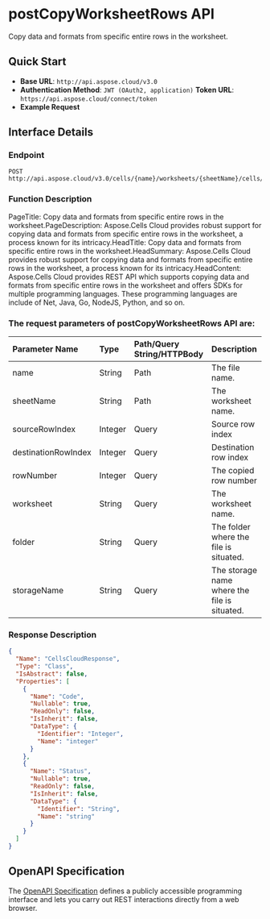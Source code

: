 # **postCopyWorksheetRows API**

Copy data and formats from specific entire rows in the worksheet. 

## **Quick Start**

- **Base URL**: `http://api.aspose.cloud/v3.0`
- **Authentication Method**: `JWT (OAuth2, application)`  **Token URL**: `https://api.aspose.cloud/connect/token`
- **Example Request** 
<script src="https://gist.github.com/aspose-cells-cloud-gists/8a5b324fdf3e574dbd747c1a1e24b05d.js?file=Example30_PostCopyWorksheetRows.cs"></script>

## **Interface Details**

### **Endpoint** 

```
POST http://api.aspose.cloud/v3.0/cells/{name}/worksheets/{sheetName}/cells/rows/copy
```

### **Function Description**
PageTitle: Copy data and formats from specific entire rows in the worksheet.PageDescription: Aspose.Cells Cloud provides robust support for copying data and formats from specific entire rows in the worksheet, a process known for its intricacy.HeadTitle: Copy data and formats from specific entire rows in the worksheet.HeadSummary: Aspose.Cells Cloud provides robust support for copying data and formats from specific entire rows in the worksheet, a process known for its intricacy.HeadContent: Aspose.Cells Cloud provides REST API which supports copying data and formats from specific entire rows in the worksheet and offers SDKs for multiple programming languages. These programming languages are include of Net, Java, Go, NodeJS, Python, and so on.

### The request parameters of **postCopyWorksheetRows** API are: 

| Parameter Name | Type | Path/Query String/HTTPBody | Description | 
| :- | :- | :- |:- | 
|name|String|Path|The file name.|
|sheetName|String|Path|The worksheet name.|
|sourceRowIndex|Integer|Query|Source row index|
|destinationRowIndex|Integer|Query|Destination row index|
|rowNumber|Integer|Query|The copied row number|
|worksheet|String|Query|The worksheet name.|
|folder|String|Query|The folder where the file is situated.|
|storageName|String|Query|The storage name where the file is situated.|


### **Response Description**
```json
{
  "Name": "CellsCloudResponse",
  "Type": "Class",
  "IsAbstract": false,
  "Properties": [
    {
      "Name": "Code",
      "Nullable": true,
      "ReadOnly": false,
      "IsInherit": false,
      "DataType": {
        "Identifier": "Integer",
        "Name": "integer"
      }
    },
    {
      "Name": "Status",
      "Nullable": true,
      "ReadOnly": false,
      "IsInherit": false,
      "DataType": {
        "Identifier": "String",
        "Name": "string"
      }
    }
  ]
}
```

## OpenAPI Specification

The [OpenAPI Specification](https://reference.aspose.cloud/cells/#/CellsController/PostCopyWorksheetRows) defines a publicly accessible programming interface and lets you carry out REST interactions directly from a web browser.

